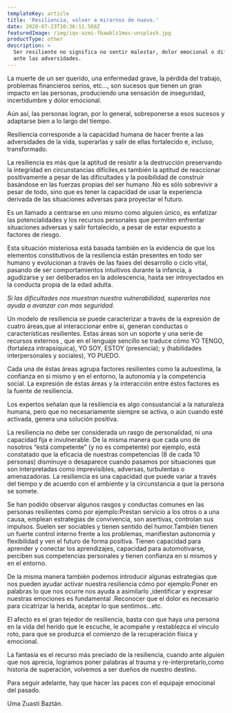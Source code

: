 ```yaml
---
templateKey: article
title: 'Resiliencia, volver a mirarnos de nuevo.'
date: 2020-07-23T10:36:11.568Z
featuredImage: /img/iqx-azmi-fbawblz1mos-unsplash.jpg
productType: other
description: >
  Ser resiliente no significa no sentir malestar, dolor emocional o dificultad
  ante las adversidades.
---
```

La muerte de un ser querido, una enfermedad grave, la pérdida del trabajo, problemas financieros serios, etc..., son sucesos que tienen un gran impacto en las personas, produciendo una sensación de inseguridad, incertidumbre y dolor emocional. 

Aún así, las personas logran, por lo general, sobreponerse a esos sucesos y adaptarse bien a lo largo del tiempo. 

Resiliencia corresponde a la capacidad humana de hacer frente a las adversidades de la vida, superarlas y salir de ellas fortalecido e, incluso, transformado.

La resiliencia es más que la aptitud de resistir a la destrucción preservando la integridad en circunstancias difíciles,es también la aptitud de reaccionar positivamente a pesar de las dificultades y la posibilidad de construir basándose en las fuerzas propias del ser humano .No es sólo sobrevivir a pesar de todo, sino que es tener la capacidad de usar la experiencia derivada de las situaciones adversas para proyectar el futuro.

Es un llamado a centrarse en uno mismo como alguien único, es enfatizar las potencialidades y los recursos personales que permiten enfrentar situaciones adversas y salir fortalecido, a pesar de estar expuesto a factores de riesgo.

Esta situación misteriosa está basada también en la evidencia de que los elementos constitutivos de la resiliencia están presentes en todo ser humano y evolucionan a través de las fases del desarrollo o ciclo vital, pasando de ser comportamientos intuitivos durante la infancia, a agudizarse y ser deliberados en la adolescencia, hasta ser introyectados en la conducta propia de la edad adulta.

_Si las dificultades nos muestran nuestra vulnerabilidad, superarlas nos ayuda a avanzar con mas seguridad._

Un modelo de resiliencia se puede caracterizar a través de la expresión de cuatro áreas,que al interaccionar entre sí, generan conductas o características resilientes. Estas áreas son un soporte y  una serie de recursos externos , que en el lenguaje sencillo se traduce cómo YO TENGO, (fortaleza intrapsíquica), YO SOY, ESTOY (presencia); y (habilidades interpersonales y sociales), YO PUEDO.

Cada una de éstas áreas agrupa factores resilientes como la autoestima, la confianza en si mismo y en el entorno, la autonomía y la competencia social. La expresión de éstas áreas y la interacción entre  éstos factores es la fuente de resiliencia.

Los expertos señalan que la resiliencia es algo consustancial a la naturaleza humana, pero que no necesariamente siempre se activa, o aún cuando esté activada, genera una solución positiva. 

La resiliencia no debe ser considerada un rasgo de personalidad, ni una capacidad fija e invulnerable. De la misma manera que cada uno de nosotros “está competente” (y no es competente) por ejemplo, está constatado que la eficacia de nuestras competencias (8 de cada 10 personas) disminuye o desaparece cuando pasamos por situaciones que son interpretadas como imprevisibles, adversas, turbulentas o amenazadoras. La resiliencia es una capacidad que puede variar a través del tiempo y de acuerdo con el ambiente y la circunstancia a que la persona se somete.

Se han podido observar algunos rasgos y conductas comunes en las personas resilientes como por ejemplo:Prestan servicio a los otros o a una causa, emplean estrategias de convivencia, son asertivas, controlan sus impulsos. Suelen ser sociables y tienen sentido del humor.También tienen un fuerte control interno frente a los problemas, manifiestan autonomía y flexibilidad y ven el futuro de forma positiva. Tienen capacidad para aprender y conectar los aprendizajes, capacidad para automotivarse, perciben sus competencias personales y tienen confianza en si mismos y en el entorno.

De la misma manera también podemos introducir algunas estrategias que nos pueden ayudar activar nuestra resiliencia cómo por ejemplo:Poner en palabras lo que nos ocurre nos ayuda a asimilarlo ,identificar y expresar nuestras emociones es fundamental .Reconocer que el dolor es necesario para cicatrizar la herida, aceptar lo que sentimos...etc.

El afecto es el gran tejedor de resiliencia, basta con que haya una persona en la vida  del herido que le escuche, le acompañe y restablezca el vínculo roto, para que se produzca el comienzo de la recuperación física y emocional.

La fantasía es el recurso más preciado de la resiliencia, cuando ante alguien que nos aprecia, logramos poner palabras al trauma y re-interpretarlo,como historia de superación, volvemos a ser dueños de nuestro destino.

Para seguir adelante, hay que hacer las paces con el equipaje emocional del pasado. 

Uma Zuasti Baztán.
